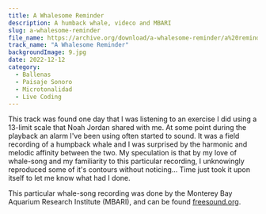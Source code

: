 ```yaml
---
title: A Whalesome Reminder
description: A humback whale, videco and MBARI
slug: a-whalesome-reminder
file_name: https://archive.org/download/a-whalesome-reminder/a%20reminder.mp3
track_name: "A Whalesome Reminder"
backgroundImage: 9.jpg
date: 2022-12-12 
category:
  - Ballenas
  - Paisaje Sonoro
  - Microtonalidad
  - Live Coding
---
```


This track was found one day that I was listening to an exercise I did using a 13-limit scale that Noah Jordan shared with me. At some point during the playback an alarm I've been using often started to sound. It was a field recording of a humpback whale and I was surprised by the harmonic and melodic affinity between the two. My speculation is that by my love of whale-song and my familiarity to this particular recording, I unknowingly reproduced some of it's contours without noticing... Time just took it upon itself to let me know what had I done. 

This particular whale-song recording was done by the Monterey Bay Aquarium Research Institute (MBARI), and can be found [freesound.org](freesound.org).
